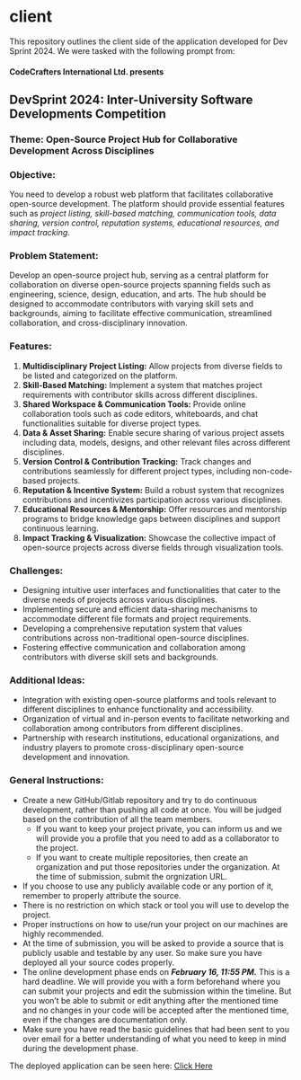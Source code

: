 # client
This repository outlines the client side of the application developed for Dev Sprint 2024. We were tasked with the following prompt from:
#### CodeCrafters International Ltd. presents

## DevSprint 2024: Inter-University Software Developments Competition

### Theme: **Open-Source Project Hub for Collaborative Development Across Disciplines**

### Objective:

You need to develop a robust web platform that facilitates collaborative open-source development. The platform should provide essential features such as _project listing, skill-based matching, communication tools, data sharing, version control, reputation systems, educational resources, and impact tracking_.

 ### Problem Statement:

Develop an open-source project hub, serving as a central platform for collaboration on diverse open-source projects spanning fields such as engineering, science, design, education, and arts. The hub should be designed to accommodate contributors with varying skill sets and backgrounds, aiming to facilitate effective communication, streamlined collaboration, and cross-disciplinary innovation.

### Features:


1. **Multidisciplinary Project Listing:** Allow projects from diverse fields to be listed and categorized on the platform.
2. **Skill-Based Matching:** Implement a system that matches project requirements with contributor skills across different disciplines.
3. **Shared Workspace & Communication Tools:** Provide online collaboration tools such as code editors, whiteboards, and chat functionalities suitable for diverse project types.
4. **Data & Asset Sharing:** Enable secure sharing of various project assets including data, models, designs, and other relevant files across different disciplines.
5. **Version Control & Contribution Tracking:** Track changes and contributions seamlessly for different project types, including non-code-based projects.
6. **Reputation & Incentive System:** Build a robust system that recognizes contributions and incentivizes participation across various disciplines.
7. **Educational Resources & Mentorship:** Offer resources and mentorship programs to bridge knowledge gaps between disciplines and support continuous learning.
8. **Impact Tracking & Visualization:** Showcase the collective impact of open-source projects across diverse fields through visualization tools.

### Challenges:

- Designing intuitive user interfaces and functionalities that cater to the diverse needs of projects across various disciplines.
- Implementing secure and efficient data-sharing mechanisms to accommodate different file formats and project requirements.
- Developing a comprehensive reputation system that values contributions across non-traditional open-source disciplines.
- Fostering effective communication and collaboration among contributors with diverse skill sets and backgrounds.

### Additional Ideas:

- Integration with existing open-source platforms and tools relevant to different disciplines to enhance functionality and accessibility.
- Organization of virtual and in-person events to facilitate networking and collaboration among contributors from different disciplines.
- Partnership with research institutions, educational organizations, and industry players to promote cross-disciplinary open-source development and innovation.

### General Instructions:



- Create a new GitHub/Gitlab repository and try to do continuous development, rather than pushing all code at once. You will be judged based on the contribution of all the team members. 
    * If you want to keep your project private, you can inform us and we will provide you a profile that you need to add as a collaborator to the project.
    * If you want to create multiple repositories, then create an organization and put those repositories under the organization. At the time of submission, submit the orgnization URL.
- If you choose to use any publicly available code or any portion of it, remember to properly attribute the source.
- There is no restriction on which stack or tool you will use to develop the project.
- Proper instructions on how to use/run your project on our machines are highly recommended.
- At the time of submission, you will be asked to provide a source that is publicly usable and testable by any user. So make sure you have deployed all your source codes properly.
- The online development phase ends on **_February 16, 11:55 PM._** This is a hard deadline. We will provide you with a form beforehand where you can submit your projects and edit the submission within the timeline. But you won’t be able to submit or edit anything after the mentioned time and no changes in your code will be accepted after the mentioned time, even if the changes are documentation only.
- Make sure you have read the basic guidelines that had been sent to you over email for a better understanding of what you need to keep in mind during the development phase.

The deployed application can be seen here: [Click Here](https://projecthub-devsprint.netlify.app/)
